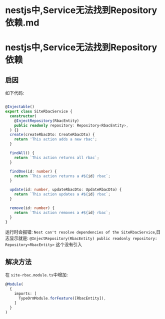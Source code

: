 # nestjs中,Service无法找到Repository依赖.md


# nestjs中,Service无法找到Repository依赖

## 启因

如下代码:

```typescript

@Injectable()
export class SiteRbacService {
  constructor(
    @InjectRepository(RbacEntity)
    public readonly repository: Repository<RbacEntity>,
  ) {}
  create(createRbacDto: CreateRbacDto) {
    return 'This action adds a new rbac';
  }

  findAll() {
    return `This action returns all rbac`;
  }

  findOne(id: number) {
    return `This action returns a #${id} rbac`;
  }

  update(id: number, updateRbacDto: UpdateRbacDto) {
    return `This action updates a #${id} rbac`;
  }

  remove(id: number) {
    return `This action removes a #${id} rbac`;
  }
}
```

运行时会报错: `Nest can't resolve dependencies of the SiteRbacService`,日志显示就是: `@InjectRepository(RbacEntity) public readonly repository: Repository<RbacEntity>` 这个没有引入

## 解决方法

在 `site-rbac.module.ts`中增加:

```typescript
@Module(
  {
    imports: [
      TypeOrmModule.forFeature([RbacEntity]),
    ]
  }
)
```


